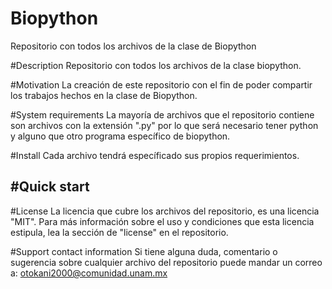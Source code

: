 # Biopython
Repositorio con todos los archivos de la clase de Biopython

#Description
Repositorio con todos los archivos de la clase biopython.

#Motivation
La creación de este repositorio con el fin de poder compartir los trabajos hechos en la clase de Biopython.

#System requirements
La mayoría de archivos que el repositorio contiene son archivos con la extensión ".py" por lo que será necesario tener python y alguno que otro programa específico de biopython.

#Install
Cada archivo tendrá específicado sus propios requerimientos.

#Quick start
-

#License
La licencia que cubre los archivos del repositorio, es una licencia "MIT". Para más información sobre el uso y condiciones que esta licencia estipula, lea la sección de "license" en el repositorio.

#Support contact information
Si tiene alguna duda, comentario o sugerencia sobre cualquier archivo del repositorio puede mandar un correo a: otokani2000@comunidad.unam.mx
